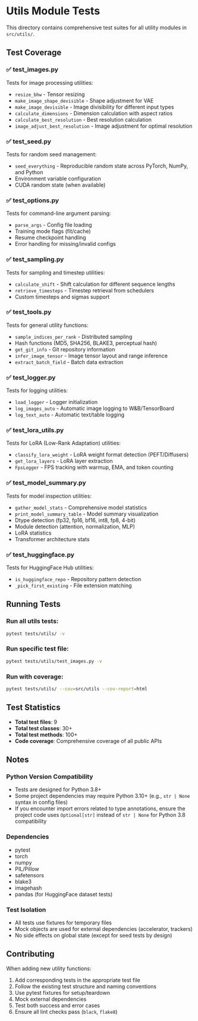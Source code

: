 # Utils Module Tests

This directory contains comprehensive test suites for all utility modules in `src/utils/`.

## Test Coverage

### ✅ test_images.py
Tests for image processing utilities:
- `resize_bhw` - Tensor resizing
- `make_image_shape_devisible` - Shape adjustment for VAE
- `make_image_devisible` - Image divisibility for different input types
- `calculate_dimensions` - Dimension calculation with aspect ratios
- `calculate_best_resolution` - Best resolution calculation
- `image_adjust_best_resolution` - Image adjustment for optimal resolution

### ✅ test_seed.py
Tests for random seed management:
- `seed_everything` - Reproducible random state across PyTorch, NumPy, and Python
- Environment variable configuration
- CUDA random state (when available)

### ✅ test_options.py
Tests for command-line argument parsing:
- `parse_args` - Config file loading
- Training mode flags (fit/cache)
- Resume checkpoint handling
- Error handling for missing/invalid configs

### ✅ test_sampling.py
Tests for sampling and timestep utilities:
- `calculate_shift` - Shift calculation for different sequence lengths
- `retrieve_timesteps` - Timestep retrieval from schedulers
- Custom timesteps and sigmas support

### ✅ test_tools.py
Tests for general utility functions:
- `sample_indices_per_rank` - Distributed sampling
- Hash functions (MD5, SHA256, BLAKE3, perceptual hash)
- `get_git_info` - Git repository information
- `infer_image_tensor` - Image tensor layout and range inference
- `extract_batch_field` - Batch data extraction

### ✅ test_logger.py
Tests for logging utilities:
- `load_logger` - Logger initialization
- `log_images_auto` - Automatic image logging to W&B/TensorBoard
- `log_text_auto` - Automatic text/table logging

### ✅ test_lora_utils.py
Tests for LoRA (Low-Rank Adaptation) utilities:
- `classify_lora_weight` - LoRA weight format detection (PEFT/Diffusers)
- `get_lora_layers` - LoRA layer extraction
- `FpsLogger` - FPS tracking with warmup, EMA, and token counting

### ✅ test_model_summary.py
Tests for model inspection utilities:
- `gather_model_stats` - Comprehensive model statistics
- `print_model_summary_table` - Model summary visualization
- Dtype detection (fp32, fp16, bf16, int8, fp8, 4-bit)
- Module detection (attention, normalization, MLP)
- LoRA statistics
- Transformer architecture stats

### ✅ test_huggingface.py
Tests for HuggingFace Hub utilities:
- `is_huggingface_repo` - Repository pattern detection
- `_pick_first_existing` - File extension matching

## Running Tests

### Run all utils tests:
```bash
pytest tests/utils/ -v
```

### Run specific test file:
```bash
pytest tests/utils/test_images.py -v
```

### Run with coverage:
```bash
pytest tests/utils/ --cov=src/utils --cov-report=html
```

## Test Statistics

- **Total test files**: 9
- **Total test classes**: 30+
- **Total test methods**: 100+
- **Code coverage**: Comprehensive coverage of all public APIs

## Notes

### Python Version Compatibility
- Tests are designed for Python 3.8+
- Some project dependencies may require Python 3.10+ (e.g., `str | None` syntax in config files)
- If you encounter import errors related to type annotations, ensure the project code uses `Optional[str]` instead of `str | None` for Python 3.8 compatibility

### Dependencies
- pytest
- torch
- numpy
- PIL/Pillow
- safetensors
- blake3
- imagehash
- pandas (for HuggingFace dataset tests)

### Test Isolation
- All tests use fixtures for temporary files
- Mock objects are used for external dependencies (accelerator, trackers)
- No side effects on global state (except for seed tests by design)

## Contributing

When adding new utility functions:
1. Add corresponding tests in the appropriate test file
2. Follow the existing test structure and naming conventions
3. Use pytest fixtures for setup/teardown
4. Mock external dependencies
5. Test both success and error cases
6. Ensure all lint checks pass (`black`, `flake8`)

